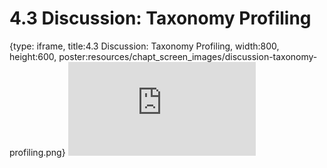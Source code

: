 # 4.3 Discussion: Taxonomy Profiling
 
{type: iframe, title:4.3 Discussion: Taxonomy Profiling, width:800, height:600, poster:resources/chapt_screen_images/discussion-taxonomy-profiling.png}
![](https://vgaysin1.github.io/CURE-MicrobialMysteries-test/discussion-taxonomy-profiling.html)
 

 
